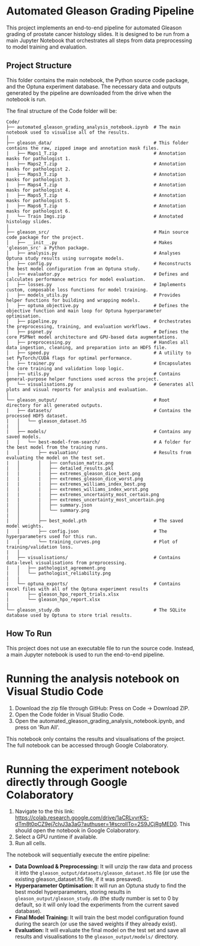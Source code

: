 # Automated Gleason Grading Pipeline

This project implements an end-to-end pipeline for automated Gleason grading of prostate cancer histology slides. It is designed to be run from a main Jupyter Notebook that orchestrates all steps from data preprocessing to model training and evaluation.

## Project Structure

This folder contains the main notebook, the Python source code package, and the Optuna experiment database. The necessary data and outputs generated by the pipeline are downloaded from the drive when the notebook is run.

The final structure of the Code folder will be:

```
Code/
├── automated_gleason_grading_analysis_notebook.ipynb  # The main notebook used to visualise all of the results.
|
├── gleason_data/                                      # This folder contains the raw, zipped image and annotation mask files.
|   ├── Maps1_T.zip                                    # Annotation masks for pathologist 1.
|   ├── Maps2_T.zip                                    # Annotation masks for pathologist 2.
|   ├── Maps3_T.zip                                    # Annotation masks for pathologist 3.
|   ├── Maps4_T.zip                                    # Annotation masks for pathologist 4.
|   ├── Maps5_T.zip                                    # Annotation masks for pathologist 5.
|   ├── Maps6_T.zip                                    # Annotation masks for pathologist 6.
|   └── Train Imgs.zip                                 # Annotated histology slides.
│
├── gleason_src/                                       # Main source code package for the project.
│   ├── __init__.py                                    # Makes 'gleason_src' a Python package.
│   ├── analysis.py                                    # Analyses Optuna study results using surrogate models.
│   ├── config.py                                      # Reconstructs the best model configuration from an Optuna study.
│   ├── evaluator.py                                   # Defines and calculates performance metrics for model evaluation.
│   ├── losses.py                                      # Implements custom, composable loss functions for model training.
│   ├── models_utils.py                                # Provides helper functions for building and wrapping models.
│   ├── optuna_objective.py                            # Defines the objective function and main loop for Optuna hyperparameter optimisation.
│   ├── pipeline.py                                    # Orchestrates the preprocessing, training, and evaluation workflows.
│   ├── pspnet.py                                      # Defines the core PSPNet model architecture and GPU-based data augmentations.
│   ├── preprocessing.py                               # Handles all data ingestion, cleaning, and preparation into an HDF5 file.
│   ├── speed.py                                       # A utility to set PyTorch/CUDA flags for optimal performance.
│   ├── trainer.py                                     # Encapsulates the core training and validation loop logic.
│   ├── utils.py                                       # Contains general-purpose helper functions used across the project.
│   └── visualisations.py                              # Generates all plots and visual reports for analysis and evaluation.
│
└── gleason_output/                                    # Root directory for all generated outputs.
|   ├── datasets/                                      # Contains the processed HDF5 dataset.
|   │   └── gleason_dataset.h5
|   │
|   ├── models/                                        # Contains any saved models.
|   │   └── best-model-from-search/                    # A folder for the best model from the training runs.
|   │       ├── evaluation/                            # Results from evaluating the model on the test set.
|   │       │   ├── confusion_matrix.png
|   │       │   ├── detailed_results.pkl
|   |       |   ├── extremes_gleason_dice_best.png
|   |       |   ├── extremes_gleason_dice_worst.png
|   |       |   ├── extremes_williams_index_best.png
|   |       |   ├── extremes_williams_index_worst.png
|   |       |   ├── extremes_uncertainty_most_certain.png
|   |       |   ├── extremes_uncertainty_most_uncertain.png
|   │       │   ├── summary.json
|   │       │   └── summary.png
|   │       │
|   │       ├── best_model.pth                         # The saved model weights.
|   │       ├── config.json                            # The hyperparameters used for this run.
|   │       └── training_curves.png                    # Plot of training/validation loss.
|   │
|   ├── visualisations/                                # Contains data-level visualisations from preprocessing.
|   │   ├── pathologist_agreement.png
|   │   └── pathologist_reliability.png
|   |
|   └── optuna_exports/                                # Contains excel files with all of the Optuna experiment results
|       ├── gleason_hpo_report_trials.xlsx
|       └── gleason_hpo_report.xlsx
|
└── gleason_study.db                                   # The SQLite database used by Optuna to store trial results.
```

## How To Run

This project does not use an executable file to run the source code. Instead, a main Jupyter notebook is used to run the end-to-end pipeline.

# Running the analysis notebook on Visual Studio Code

1. Download the zip file through GitHub: Press on Code -> Download ZIP.
2. Open the Code folder in Visual Studio Code.
3. Open the automated_gleason_grading_analysis_notebook.ipynb, and press on 'Run All'.

This notebook only contains the results and visualisations of the project. The full notebook can be accessed through Google Colaboratory.

# Running the experiment notebook directly through Google Colaboratory

1.  Navigate to the this link: https://colab.research.google.com/drive/1aCRLvvrKS-dTm8t0pCZ9ej7clvJ3a3aG?authuser=1#scrollTo=2S9JCjRgMED0. This should open the notebook in Google Colaboratory.
2.  Select a GPU runtime if available.
3.  Run all cells.

The notebook will sequentially execute the entire pipeline:

- **Data Download & Preprocessing:** It will unzip the raw data and process it into the `gleason_output/datasets/gleason_dataset.h5` file (or use the existing gleason_dataset.h5 file, if it was presaved).
- **Hyperparameter Optimisation:** It will run an Optuna study to find the best model hyperparameters, storing results in `gleason_output/gleason_study.db` (the study number is set to 0 by default, so it will only load the experiments from the current saved database).
- **Final Model Training:** It will train the best model configuration found during the search (or use the saved weights if they already exist).
- **Evaluation:** It will evaluate the final model on the test set and save all results and visualisations to the `gleason_output/models/` directory.
